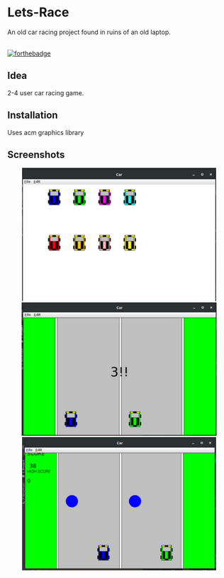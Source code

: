 # Lets-Race
An old car racing project found in ruins of an old laptop.


\
[![forthebadge](https://forthebadge.com/images/badges/made-with-java.svg)](https://forthebadge.com)

## Idea

2-4 user car racing game.

## Installation

Uses acm graphics library

## Screenshots
<p align="center">
<img src="assets/screenshot1.png" height="300"/>
</>
<img src="assets/screenshot2.png" height="300"/>
</>
<img src="assets/screenshot3.png" height="300"/>
 </p>


